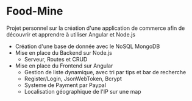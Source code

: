 # Food-Mine

Projet personnel sur la création d'une application de commerce afin de découvrir et apprendre à utiliser Angular et Node.js

- Création d'une base de donnée avec le NoSQL MongoDB
- Mise en place du Backend sur Node.js
    - Serveur, Routes et CRUD
- Mise en place du Frontend sur Angular
    - Gestion de liste dynamique, avec tri par tips et bar de recherche
    - Register/Login, JsonWebToken, Bcrypt
    - Systeme de Payment par Paypal
    - Localisation géographique de l'IP sur une map
